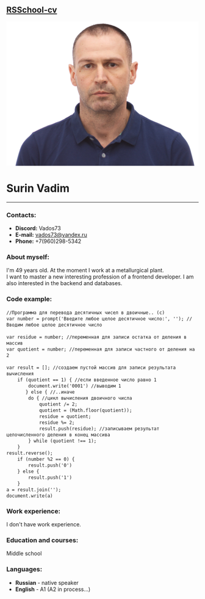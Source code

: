 ## [RSSchool-cv](https://rs.school/)
![photo](https://github.com/vados73/rsschool-cv/blob/gh-pages/img/Surin%20Vadim.jpg)
# **Surin Vadim**
***

### Contacts:
   - **Discord:** Vados73
   - **E-mail:** <vados73@yandex.ru>
   - **Phone:** +7(960)298-5342

### About myself:
I'm 49 years old. At the moment I work at a metallurgical plant.\
I want to master a new interesting profession of a frontend developer. 
I am also interested in the backend and databases.

### Code example:
```
//Программа для перевода десятичных чисел в двоичные.. (с)
var number = prompt('Введите любое целое десятичное число:', ''); //Вводим любое целое десятичное число

var residue = number; //переменная для записи остатка от деления в массив
var quotient = number; //переменная для записи частного от деления на 2

var result = []; //создаем пустой массив для записи результата вычисления
    if (quotient == 1) { //если введенное число равно 1
        document.write('0001') //выводим 1
       } else { //..иначе
        do { //цикл вычисления двоичного числа    
            quotient /= 2;
            quotient = (Math.floor(quotient));
            residue = quotient;
            residue %= 2;
            result.push(residue); //записываем результат целочисленного деления в конец массива
        } while (quotient !== 1);
    }
result.reverse();
    if (number %2 == 0) {
        result.push('0')    
    } else {
        result.push('1')
    }
a = result.join('');
document.write(a)
```

### Work experience:
I don't have work experience.

### Education and courses:
Middle school

### Languages:
   - **Russian** - native speaker
   - **English** - A1 (A2 in process...)



